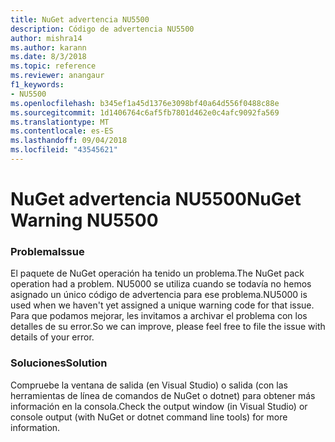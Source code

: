 ```yaml
---
title: NuGet advertencia NU5500
description: Código de advertencia NU5500
author: mishra14
ms.author: karann
ms.date: 8/3/2018
ms.topic: reference
ms.reviewer: anangaur
f1_keywords:
- NU5500
ms.openlocfilehash: b345ef1a45d1376e3098bf40a64d556f0488c88e
ms.sourcegitcommit: 1d1406764c6af5fb7801d462e0c4afc9092fa569
ms.translationtype: MT
ms.contentlocale: es-ES
ms.lasthandoff: 09/04/2018
ms.locfileid: "43545621"
---
```

# <a name="nuget-warning-nu5500"></a><span data-ttu-id="0f652-103">NuGet advertencia NU5500</span><span class="sxs-lookup"><span data-stu-id="0f652-103">NuGet Warning NU5500</span></span>

### <a name="issue"></a><span data-ttu-id="0f652-104">Problema</span><span class="sxs-lookup"><span data-stu-id="0f652-104">Issue</span></span>

<span data-ttu-id="0f652-105">El paquete de NuGet operación ha tenido un problema.</span><span class="sxs-lookup"><span data-stu-id="0f652-105">The NuGet pack operation had a problem.</span></span> <span data-ttu-id="0f652-106">NU5000 se utiliza cuando se todavía no hemos asignado un único código de advertencia para ese problema.</span><span class="sxs-lookup"><span data-stu-id="0f652-106">NU5000 is used when we haven't yet assigned a unique warning code for that issue.</span></span> <span data-ttu-id="0f652-107">Para que podamos mejorar, les invitamos a archivar el problema con los detalles de su error.</span><span class="sxs-lookup"><span data-stu-id="0f652-107">So we can improve, please feel free to file the issue with details of your error.</span></span>


### <a name="solution"></a><span data-ttu-id="0f652-108">Soluciones</span><span class="sxs-lookup"><span data-stu-id="0f652-108">Solution</span></span>

<span data-ttu-id="0f652-109">Compruebe la ventana de salida (en Visual Studio) o salida (con las herramientas de línea de comandos de NuGet o dotnet) para obtener más información en la consola.</span><span class="sxs-lookup"><span data-stu-id="0f652-109">Check the output window (in Visual Studio) or console output (with NuGet or dotnet command line tools) for more information.</span></span>


